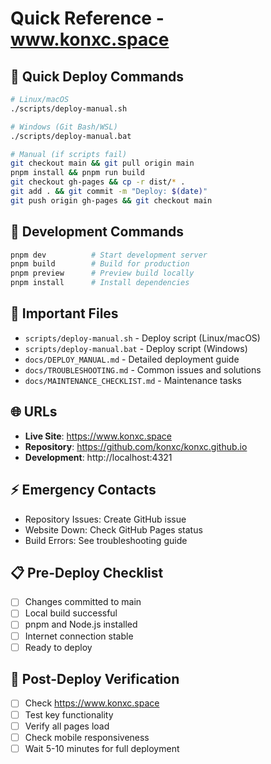 # Quick Reference - www.konxc.space

## 🚀 Quick Deploy Commands

```bash
# Linux/macOS
./scripts/deploy-manual.sh

# Windows (Git Bash/WSL)
./scripts/deploy-manual.bat

# Manual (if scripts fail)
git checkout main && git pull origin main
pnpm install && pnpm run build
git checkout gh-pages && cp -r dist/* .
git add . && git commit -m "Deploy: $(date)"
git push origin gh-pages && git checkout main
```

## 🔧 Development Commands

```bash
pnpm dev          # Start development server
pnpm build        # Build for production
pnpm preview      # Preview build locally
pnpm install      # Install dependencies
```

## 📁 Important Files

- `scripts/deploy-manual.sh` - Deploy script (Linux/macOS)
- `scripts/deploy-manual.bat` - Deploy script (Windows)
- `docs/DEPLOY_MANUAL.md` - Detailed deployment guide
- `docs/TROUBLESHOOTING.md` - Common issues and solutions
- `docs/MAINTENANCE_CHECKLIST.md` - Maintenance tasks

## 🌐 URLs

- **Live Site**: https://www.konxc.space
- **Repository**: https://github.com/konxc/konxc.github.io
- **Development**: http://localhost:4321

## ⚡ Emergency Contacts

- Repository Issues: Create GitHub issue
- Website Down: Check GitHub Pages status
- Build Errors: See troubleshooting guide

## 📋 Pre-Deploy Checklist

- [ ] Changes committed to main
- [ ] Local build successful
- [ ] pnpm and Node.js installed
- [ ] Internet connection stable
- [ ] Ready to deploy

## 🎯 Post-Deploy Verification

- [ ] Check https://www.konxc.space
- [ ] Test key functionality
- [ ] Verify all pages load
- [ ] Check mobile responsiveness
- [ ] Wait 5-10 minutes for full deployment